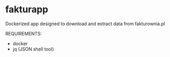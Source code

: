 # fakturapp
Dockerized app designed to download and extract data from fakturownia.pl   

REQUIREMENTS:
 - docker
 - jq (JSON shell tool)

